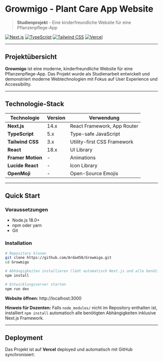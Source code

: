 # Growmigo - Plant Care App Website

> **Studienprojekt** - Eine kinderfreundliche Website für eine Pflanzenpflege-App

[![Next.js](https://img.shields.io/badge/Next.js-14-black?logo=next.js)](https://nextjs.org/)
[![TypeScript](https://img.shields.io/badge/TypeScript-5-blue?logo=typescript)](https://www.typescriptlang.org/)
[![Tailwind CSS](https://img.shields.io/badge/Tailwind_CSS-3-38B2AC?logo=tailwind-css)](https://tailwindcss.com/)
[![Vercel](https://img.shields.io/badge/Deployed_on-Vercel-black?logo=vercel)](https://vercel.com/)

---

## Projektübersicht

**Growmigo** ist eine moderne, kinderfreundliche Website für eine Pflanzenpflege-App. Das Projekt wurde als Studienarbeit entwickelt und demonstriert moderne Webtechnologien mit Fokus auf User Experience und Accessibility.

---

## Technologie-Stack

| Technologie       | Version | Verwendung                  |
| ----------------- | ------- | --------------------------- |
| **Next.js**       | 14.x    | React Framework, App Router |
| **TypeScript**    | 5.x     | Type-safe JavaScript        |
| **Tailwind CSS**  | 3.x     | Utility-first CSS Framework |
| **React**         | 18.x    | UI Library                  |
| **Framer Motion** | -       | Animations                  |
| **Lucide React**  | -       | Icon Library                |
| **OpenMoji**      | -       | Open-Source Emojis          |

---

## Quick Start

### Voraussetzungen

- Node.js 18.0+
- npm oder yarn
- Git

### Installation

```bash
# Repository klonen
git clone https://github.com/Arda450/Growmigo.git
cd Growmigo

# Abhängigkeiten installieren (lädt automatisch Next.js und alle benötigten Pakete herunter)
npm install

# Entwicklungsserver starten
npm run dev
```

**Website öffnen:** http://localhost:3000

**Hinweis für Dozenten:** Falls `node_modules/` nicht im Repository enthalten ist, installiert `npm install` automatisch alle benötigten Abhängigkeiten inklusive Next.js Framework.

---

## Deployment

Das Projekt ist auf **Vercel** deployed und automatisch mit GitHub synchronisiert:
